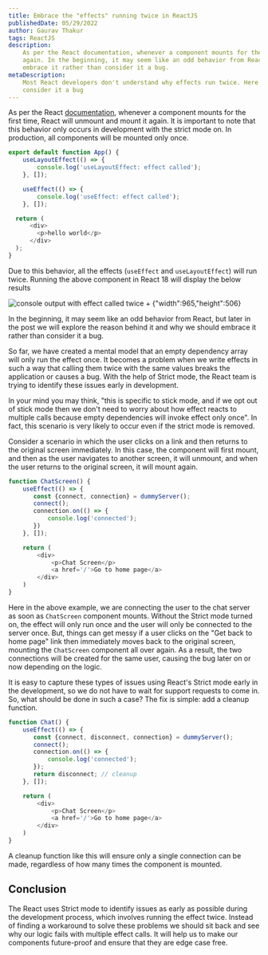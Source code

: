 ```yaml
---
title: Embrace the "effects" running twice in ReactJS
publishedDate: 05/29/2022
author: Gaurav Thakur
tags: ReactJS
description:
    As per the React documentation, whenever a component mounts for the first time, React will unmount and mount it
    again. In the beginning, it may seem like an odd behavior from React, but in the post we will explore why we should
    embrace it rather than consider it a bug.
metaDescription:
    Most React developers don't understand why effects run twice. Here we cover the reasons to embrace it rather than
    consider it a bug
---
```


As per the React [documentation](https://reactjs.org/docs/strict-mode.html#ensuring-reusable-state), whenever a
component mounts for the first time, React will unmount and mount it again. It is important to note that this behavior
only occurs in development with the strict mode on. In production, all components will be mounted only once.

```javascript
export default function App() {
    useLayoutEffect(() => {
        console.log('useLayoutEffect: effect called');
    }, []);

    useEffect(() => {
        console.log('useEffect: effect called');
    }, []);

  return (
      <div>
        <p>hello world</p>
      </div>
  );
}
```

Due to this behavior, all the effects (`useEffect` and `useLayoutEffect`) will run twice. Running the above component
in React 18 will display the below results

![console output with effect called twice + `{"width":965,"height":506}`](/images/console-output-with-effect-called-twice.png 'console output with effect called twice')

In the beginning, it may seem like an odd behavior from React, but later in the post we will explore the reason behind
it and why we should embrace it rather than consider it a bug.

So far, we have created a mental model that an empty dependency array will only run the effect once. It becomes a
problem when we write effects in such a way that calling them twice with the same values breaks the application or causes
a bug. With the help of Strict mode, the React team is trying to identify these issues early in development.

In your mind you may think, "this is specific to stick mode, and if we opt out of stick mode then we don't need to worry
about how effect reacts to multiple calls because empty dependencies will invoke effect only once". In fact,
this scenario is very likely to occur even if the strict mode is removed.

Consider a scenario in which the user clicks on a link and then returns to the original screen immediately.
In this case, the component will first mount, and then as the user navigates to another screen, it will unmount, and
when the user returns to the original screen, it will mount again.

```javascript
function ChatScreen() {
    useEffect(() => {
       const {connect, connection} = dummyServer();
       connect();
       connection.on(() => {
           console.log('connected');
       })
    }, []);

    return (
        <div>
            <p>Chat Screen</p>
            <a href='/'>Go to home page</a>
        </div>
    )
}
```

Here in the above example, we are connecting the user to the chat server as soon as `ChatScreen` component mounts.
Without the Strict mode turned on, the effect will only run once and the user will only be connected to the server once.
But, things can get messy if a user clicks on the "Get back to home page" link then immediately moves back to the
original screen, mounting the `ChatScreen` component all over again. As a result, the two connections will be created
for the same user, causing the bug later on or now depending on the logic.

It is easy to capture these types of issues using React's Strict mode early in the development, so we do not have to
wait for support requests to come in. So, what should be done in such a case? The fix is simple: add a cleanup function.

```javascript
function Chat() {
    useEffect(() => {
       const {connect, disconnect, connection} = dummyServer();
       connect();
       connection.on(() => {
           console.log('connected');
       });
       return disconnect; // cleanup
    }, []);

    return (
        <div>
            <p>Chat Screen</p>
            <a href='/'>Go to home page</a>
        </div>
    )
}
```

A cleanup function like this will ensure only a single connection can be made, regardless of how many times the
component is mounted.

## Conclusion

The React uses Strict mode to identify issues as early as possible during the development process, which involves
running the effect twice. Instead of finding a workaround to solve these problems we should sit back and see why our
logic fails with multiple effect calls. It will help us to make our components future-proof and ensure that they are
edge case free.
